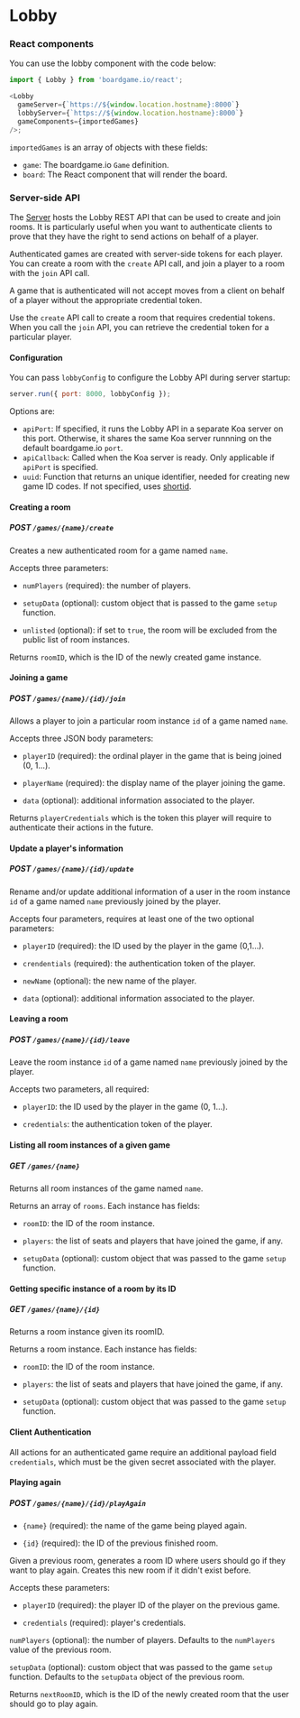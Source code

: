 # Lobby

### React components

You can use the lobby component with the code below:

```js
import { Lobby } from 'boardgame.io/react';

<Lobby
  gameServer={`https://${window.location.hostname}:8000`}
  lobbyServer={`https://${window.location.hostname}:8000`}
  gameComponents={importedGames}
/>;
```

`importedGames` is an array of objects with these fields:

- `game`: The boardgame.io `Game` definition.
- `board`: The React component that will render the board.

### Server-side API

The [Server](/api/Server) hosts the Lobby REST API that can be used to create and join rooms. It is particularly useful when you want to
authenticate clients to prove that they have the right to send
actions on behalf of a player.

Authenticated games are created with server-side tokens for each player. You can create a room with the `create` API call, and join a player to a room with the `join` API call.

A game that is authenticated will not accept moves from a client on behalf of a player without the appropriate credential token.

Use the `create` API call to create a room that requires credential tokens. When you call the `join` API, you can retrieve the credential token for a particular player.

#### Configuration

You can pass `lobbyConfig` to configure the Lobby API
during server startup:

```js
server.run({ port: 8000, lobbyConfig });
```

Options are:

- `apiPort`: If specified, it runs the Lobby API in a separate Koa server on this port. Otherwise, it shares the same Koa server runnning on the default boardgame.io `port`.
- `apiCallback`: Called when the Koa server is ready. Only applicable if `apiPort` is specified.
- `uuid`: Function that returns an unique identifier, needed for creating new game ID codes. If not specified, uses [shortid](https://www.npmjs.com/package/shortid).

#### Creating a room

##### POST `/games/{name}/create`

Creates a new authenticated room for a game named `name`.

Accepts three parameters:

- `numPlayers` (required): the number of players.

- `setupData` (optional): custom object that is passed to the game `setup` function.

- `unlisted` (optional): if set to `true`, the room will be excluded from the public list of room instances.

Returns `roomID`, which is the ID of the newly created game instance.

#### Joining a game

##### POST `/games/{name}/{id}/join`

Allows a player to join a particular room instance `id` of a game named `name`.

Accepts three JSON body parameters:

- `playerID` (required): the ordinal player in the game that is being joined (0, 1...).

- `playerName` (required): the display name of the player joining the game.

- `data` (optional): additional information associated to the player.

Returns `playerCredentials` which is the token this player will require to authenticate their actions in the future.

#### Update a player's information

##### POST `/games/{name}/{id}/update`

Rename and/or update additional information of a user in the room instance `id` of a game named `name` previously joined by the player.

Accepts four parameters, requires at least one of the two optional parameters:

- `playerID` (required): the ID used by the player in the game (0,1...).

- `crendentials` (required): the authentication token of the player.

- `newName` (optional): the new name of the player.

- `data` (optional): additional information associated to the player.

#### Leaving a room

##### POST `/games/{name}/{id}/leave`

Leave the room instance `id` of a game named `name` previously joined by the player.

Accepts two parameters, all required:

- `playerID`: the ID used by the player in the game (0, 1...).

- `credentials`: the authentication token of the player.

#### Listing all room instances of a given game

##### GET `/games/{name}`

Returns all room instances of the game named `name`.

Returns an array of `rooms`. Each instance has fields:

- `roomID`: the ID of the room instance.

- `players`: the list of seats and players that have joined the game, if any.

- `setupData` (optional): custom object that was passed to the game `setup` function.

#### Getting specific instance of a room by its ID

##### GET `/games/{name}/{id}`

Returns a room instance given its roomID.

Returns a room instance. Each instance has fields:

- `roomID`: the ID of the room instance.

- `players`: the list of seats and players that have joined the game, if any.

- `setupData` (optional): custom object that was passed to the game `setup` function.

#### Client Authentication

All actions for an authenticated game require an additional payload field `credentials`, which must be the given secret associated with the player.

#### Playing again

##### POST `/games/{name}/{id}/playAgain`

- `{name}` (required): the name of the game being played again.

- `{id}` (required): the ID of the previous finished room.

Given a previous room, generates a room ID where users should go if they want to play again. Creates this new room if it didn't exist before.

Accepts these parameters:

- `playerID` (required): the player ID of the player on the previous game.

- `credentials` (required): player's credentials.

`numPlayers` (optional): the number of players. Defaults to the `numPlayers` value of the previous room.

`setupData` (optional): custom object that was passed to the game `setup` function. Defaults to the `setupData` object of the previous room.

Returns `nextRoomID`, which is the ID of the newly created room that the user should go to play again.
